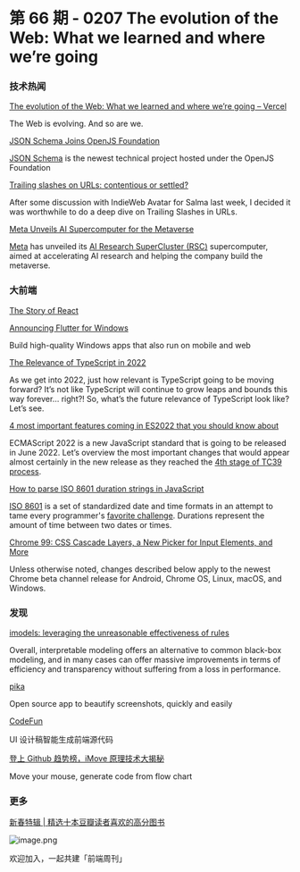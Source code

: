 # 第 66 期 - 0207 The evolution of the Web: What we learned and where we’re going
### 技术热闻
[The evolution of the Web: What we learned and where we’re going – Vercel](https://vercel.com/blog/how-the-web-evolves)

The Web is evolving. And so are we.

[JSON Schema Joins OpenJS Foundation](https://openjsf.org/blog/2022/01/31/json-schema-joins-openjs-foundation/)

[JSON Schema](https://json-schema.org/) is the newest technical project hosted under the OpenJS Foundation

[Trailing slashes on URLs: contentious or settled?](https://www.zachleat.com/web/trailing-slash/)

After some discussion with IndieWeb Avatar for Salma last week, I decided it was worthwhile to do a deep dive on Trailing Slashes in URLs.

[Meta Unveils AI Supercomputer for the Metaverse](https://www.infoq.com/news/2022/02/meta-metaverse-ai-supercomputer/)

[Meta](https://about.facebook.com/meta) has unveiled its [AI Research SuperCluster (RSC)](https://ai.facebook.com/blog/ai-rsc) supercomputer, aimed at accelerating AI research and helping the company build the metaverse.

### 大前端
[The Story of React](https://www.youtube.com/watch?v=Wm_xI7KntDs)


[Announcing Flutter for Windows](https://medium.com/flutter/announcing-flutter-for-windows-6979d0d01fed)

Build high-quality Windows apps that also run on mobile and web

[The Relevance of TypeScript in 2022](https://css-tricks.com/the-relevance-of-typescript-in-2022/)

As we get into 2022, just how relevant is TypeScript going to be moving forward? It’s not like TypeScript will continue to grow leaps and bounds this way forever… right?! So, what’s the future relevance of TypeScript look like? Let’s see.

[4 most important features coming in ES2022 that you should know about](https://medium.com/@bsalwiczek/4-most-important-features-coming-in-es2022-that-you-should-know-about-f7e18c1bff9b)

ECMAScript 2022 is a new JavaScript standard that is going to be released in June 2022. Let’s overview the most important changes that would appear almost certainly in the new release as they reached the [4th stage of TC39 process](https://tc39.es/process-document/).

[How to parse ISO 8601 duration strings in JavaScript](https://www.twilio.com/blog/parse-iso8601-duration-javascript)

[ISO 8601](https://en.wikipedia.org/wiki/ISO_8601) is a set of standardized date and time formats in an attempt to tame every programmer's [favorite challenge](https://www.reddit.com/r/ProgrammerHumor/comments/j7g110/how_to_use_dates_in_javascript/). Durations represent the amount of time between two dates or times.

[Chrome 99: CSS Cascade Layers, a New Picker for Input Elements, and More](https://blog.chromium.org/2022/02/chrome-99-css-cascade-layers-new-picker.html)

Unless otherwise noted, changes described below apply to the newest Chrome beta channel release for Android, Chrome OS, Linux, macOS, and Windows.

### 发现
[imodels: leveraging the unreasonable effectiveness of rules](https://bair.berkeley.edu/blog/2022/02/02/imodels/)

Overall, interpretable modeling offers an alternative to common black-box modeling, and in many cases can offer massive improvements in terms of efficiency and transparency without suffering from a loss in performance.

[pika](https://pika.rishimohan.me/)

Open source app to beautify screenshots, quickly and easily

[CodeFun](https://code.fun/)

UI 设计稿智能生成前端源代码

[登上 Github 趋势榜，iMove 原理技术大揭秘](https://www.yuque.com/imove/blog/qxq2mw)

Move your mouse, generate code from flow chart

### 更多
[新春特辑 | 精选十本豆瓣读者喜欢的高分图书](https://mp.weixin.qq.com/s/_u9K2_0MW2lvXqsiowaaQQ)

![image.png](https://cdn.nlark.com/yuque/0/2020/png/85771/1605930034828-7fc81343-651f-4a15-8465-eebe5a23cf61.png#crop=0&crop=0&crop=1&crop=1&height=31&id=C5Hpa&margin=%5Bobject%20Object%5D&name=image.png&originHeight=90&originWidth=2186&originalType=binary&ratio=1&rotation=0&showTitle=false&size=14325&status=done&style=none&title=&width=746)


欢迎加入，一起共建「前端周刊」
